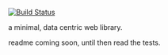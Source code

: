 [![Build Status](https://travis-ci.org/nathants/py-web.svg?branch=master)](https://travis-ci.org/nathants/py-web)

a minimal, data centric web library.

readme coming soon, until then read the tests.
